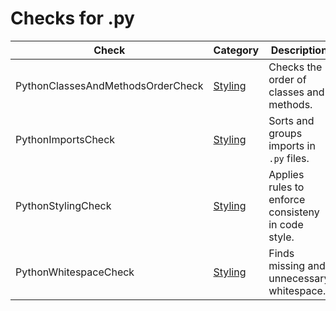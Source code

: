# Checks for .py

Check | Category | Description
----- | -------- | -----------
PythonClassesAndMethodsOrderCheck | [Styling](styling_checks.markdown#styling-checks) | Checks the order of classes and methods. |
PythonImportsCheck | [Styling](styling_checks.markdown#styling-checks) | Sorts and groups imports in `.py` files. |
PythonStylingCheck | [Styling](styling_checks.markdown#styling-checks) | Applies rules to enforce consisteny in code style. |
PythonWhitespaceCheck | [Styling](styling_checks.markdown#styling-checks) | Finds missing and unnecessary whitespace. |